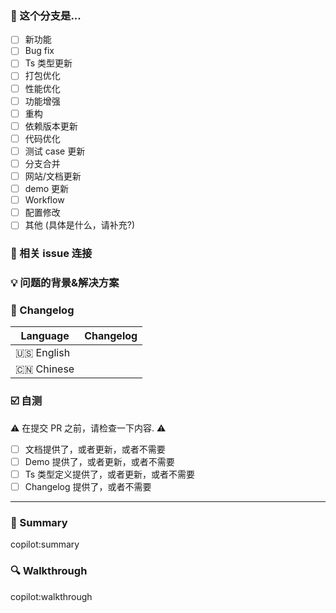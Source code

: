 <!--
首先，感谢您参与代码贡献! 😄
为了提交新的功能或修改,请在主分支`main`分支上拉取开发分支 。
在提交PR 之前，请确认下面列到的一些内容
你的PR在核心成员review后，合并到主分支
谢谢！
-->

### 🤔 这个分支是...

- [ ] 新功能
- [ ] Bug fix
- [ ] Ts 类型更新
- [ ] 打包优化
- [ ] 性能优化
- [ ] 功能增强
- [ ] 重构
- [ ] 依赖版本更新
- [ ] 代码优化
- [ ] 测试 case 更新
- [ ] 分支合并
- [ ] 网站/文档更新
- [ ] demo 更新
- [ ] Workflow
- [ ] 配置修改
- [ ] 其他 (具体是什么，请补充?)

### 🔗 相关 issue 连接

<!--
1. 相关的issue或者讨论，请贴在这里.
2. close #xxxx or fix #xxxx for instance.
-->

### 💡 问题的背景&解决方案

<!--
1. 描述问题和场景
2. 如果包含UI/交互相关的修改，请提供GIF或者截图
3. 提供如何解决问题的，如果是开发新的功能，请提供最终的API实现和使用案例
-->

### 📝 Changelog

<!--
描述用户侧的修改，并列出所有可能的新功能、修改、以及风险
--->

| Language   | Changelog |
| ---------- | --------- |
| 🇺🇸 English |           |
| 🇨🇳 Chinese |           |

### ☑️ 自测

⚠️ 在提交 PR 之前，请检查一下内容. ⚠️

- [ ] 文档提供了，或者更新，或者不需要
- [ ] Demo 提供了，或者更新，或者不需要
- [ ] Ts 类型定义提供了，或者更新，或者不需要
- [ ] Changelog 提供了，或者不需要

---

<!--
Below are template for copilot to generate CR message.
Please DO NOT modify it.
-->

### 🚀 Summary

copilot:summary

### 🔍 Walkthrough

copilot:walkthrough
